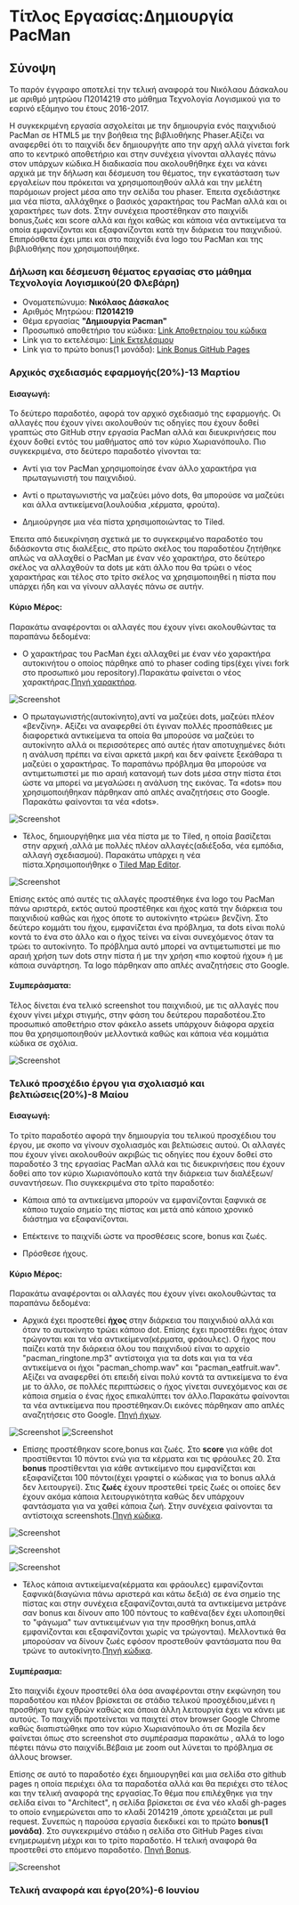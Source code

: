 # Tίτλος Εργασίας:Δημιουργία PacMan
## Σύνοψη
Το παρόν έγγραφο αποτελεί την τελική αναφορά του Νικόλαου Δάσκαλου με αριθμό μητρώου Π2014219 στο μάθημα Τεχνολογία Λογισμικού για το εαρινό εξάμηνο του έτους 2016-2017.

Η συγκεκριμένη εργασία ασχολείται με την δημιουργία ενός παιχνιδιού PacMan σε HTML5 με την βοήθεια της βιβλιοθήκης Phaser.Αξίζει να αναφερθεί ότι το παιχνίδι δεν δημιουργήτε απο την αρχή αλλά γίνεται fork απο το κεντρικό αποθετήριο και στην συνέχεια γίνονται αλλαγές πάνω στον υπάρχων κώδικα.Η διαδικασία που ακολουθήθηκε έχει να κάνει αρχικά με την δήλωση και δέσμευση του θέματος, την εγκατάσταση των εργαλείων που πρόκειται να χρησιμοποιηθούν αλλά και την μελέτη παρόμοιων project μέσα απο την σελίδα του phaser. Έπειτα σχεδιάστηκε μια νέα πίστα, αλλάχθηκε ο βασικός χαρακτήρας του PacMan αλλά και οι χαρακτήρες των dots. Στην συνέχεια προστέθηκαν στο παιχνίδι bonus,ζωές και score αλλά και ήχοι καθώς και κάποια νέα αντικείμενα τα οποία εμφανίζονται και εξαφανίζονται κατά την διάρκεια του παιχνιδιού. Επιπρόσθετα έχει μπει και στο παιχνίδι ένα logo του PacMan και της βιβλιοθήκης που χρησιμοποιήθηκε.
### Δήλωση και δέσμευση θέματος εργασίας στο μάθημα Τεχνολογία Λογισμικού(20 Φλεβάρη)

*  Ονοματεπώνυμο: **Νικόλαος Δάσκαλος**
*  Αριθμός Μητρώου: **Π2014219**
*  Θέμα εργασίας **"Δημιουργία Pacman"**
*  Προσωπικό αποθετήριο του κώδικα: [Link Αποθετηρίου του κώδικα](https://github.com/nikosdaskalos/pacman)
*  Link για το εκτελέσιμο: [Link Εκτελέσιμου](https://nikosdaskalos.github.io/pacman/pacman.html)
*  Link για το πρώτο bonus(1 μονάδα): [Link Bonus GitHub Pages](https://nikosdaskalos.github.io/sw/projects/2014219/)

### Αρχικός σχεδιασμός εφαρμογής(20%)-13 Μαρτίου
#### Εισαγωγή:

Το δεύτερο παραδοτέο, αφορά τον αρχικό σχεδιασμό της εφαρμογής. Οι αλλαγές που έχουν γίνει ακολουθούν τις οδηγίες που έχουν δοθεί γραπτώς στο GitHub στην εργασία PacMan αλλά και διευκρινήσεις που έχουν δοθεί εντός του μαθήματος από τον κύριο Χωριανόπουλο. Πιο συγκεκριμένα, στο δεύτερο παραδοτέο γίνονται τα:

*  Αντί για τον PacΜan χρησιμοποίησε έναν άλλο χαρακτήρα για πρωταγωνιστή του παιχνιδιού.

*  Αντί ο πρωταγωνιστής να μαζεύει μόνο dots, θα μπορούσε να μαζεύει και άλλα αντικείμενα(λουλούδια ,κέρματα, φρούτα).

*  Δημιούργησε μια νέα πίστα χρησιμοποιώντας το Tiled.

Έπειτα από διευκρίνηση σχετικά με το συγκεκριμένο παραδοτέο του διδάσκοντα στις διαλέξεις, στο πρώτο σκέλος του παραδοτέου ζητήθηκε απλώς να αλλαχθεί ο PacMan με έναν νέο χαρακτήρα, στο δεύτερο σκέλος να αλλαχθούν τα dots με κάτι άλλο που θα τρώει ο νέος χαρακτήρας και τέλος στο τρίτο σκέλος να χρησιμοποιηθεί η πίστα που υπάρχει ήδη και να γίνουν αλλαγές πάνω σε αυτήν.

#### Κύριο Μέρος:

Παρακάτω αναφέρονται οι αλλαγές που έχουν γίνει ακολουθώντας τα παραπάνω δεδομένα:

*  O χαρακτήρας του PacMan έχει αλλαχθεί με έναν νέο χαρακτήρα αυτοκινήτου ο οποίος πάρθηκε από το phaser coding tips(έχει γίνει fork στο προσωπικό μου repository).Παρακάτω φαίνεται ο νέος χαρακτήρας.[Πηγή χαρακτήρα](https://github.com/nikosdaskalos/phaser-coding-tips/tree/master/issue-005).

![Screenshot](pacman.png)

*  Ο πρωταγωνιστής(αυτοκίνητο),αντί να μαζεύει dots, μαζεύει πλέον  «βενζίνη». Αξίζει να αναφερθεί ότι έγιναν πολλές προσπάθειες με διαφορετικά αντικείμενα τα οποία θα μπορούσε να μαζεύει το αυτοκίνητο αλλά οι περισσότερες από αυτές ήταν αποτυχημένες διότι η ανάλυση πρέπει να είναι αρκετά μικρή και δεν φαίνετε ξεκάθαρα τι μαζεύει ο χαρακτήρας. Το παραπάνω πρόβλημα θα μπορούσε να αντιμετωπιστεί με πιο αραιή κατανομή των dots μέσα στην πίστα έτσι ώστε να μπορεί να μεγαλώσει η ανάλυση της εικόνας. Τα «dots» που χρησιμοποιήθηκαν πάρθηκαν από απλές αναζητήσεις στο Google. Παρακάτω  φαίνονται τα νέα «dots».

![Screenshot](dot.png)

*  Τέλος, δημιουργήθηκε μια νέα πίστα με το Tiled, η οποία βασίζεται στην αρχική ,αλλά με πολλές πλέον αλλαγές(αδιέξοδα, νέα εμπόδια, αλλαγή σχεδιασμού). Παρακάτω υπάρχει η νέα πίστα.Χρησιμοποιήθηκε ο [Tiled Map Editor](http://www.mapeditor.org/).

![Screenshot](new.png)

Επίσης εκτός από αυτές τις αλλαγές προστέθηκε  ένα logo του PacMan πάνω αριστερά, εκτός αυτού προστέθηκε και ήχος κατά την διάρκεια του παιχνιδιού καθώς και ήχος όποτε το αυτοκίνητο «τρώει» βενζίνη. Στο δεύτερο κομμάτι του ήχου, εμφανίζεται ένα πρόβλημα, τα dots είναι πολύ κοντά το ένα στο άλλο και ο ήχος τείνει να είναι συνεχόμενος όταν τα τρώει το αυτοκίνητο.  Το πρόβλημα αυτό μπορεί να αντιμετωπιστεί με πιο αραιή χρήση των dots στην πίστα ή με την χρήση «πιο κοφτού ήχου» ή με κάποια συνάρτηση. Τα logo πάρθηκαν απο απλές αναζητήσεις στο Google.

#### Συμπεράσματα:

Τέλος δίνεται ένα τελικό screenshot του παιχνιδιού, με τις αλλαγές που έχουν γίνει μέχρι στιγμής, στην φάση του δεύτερου παραδοτέου.Στο προσωπικό αποθετήριο στον φάκελο assets υπάρχουν διάφορα αρχεία που θα χρησιμοποιηθούν μελλοντικά καθώς και κάποια νέα κομμάτια κώδικα σε σχόλια.

![Screenshot](pacman_game.png)


### Τελικό προσχέδιο έργου για σχολιασμό και βελτιώσεις(20%)-8 Μαίου
#### Εισαγωγή:

Το τρίτο παραδοτέο αφορά την δημιουργία του τελικού προσχέδιου του έργου, με σκοπο να γίνουν σχολιασμός και βελτιώσεις αυτού. Οι αλλαγές που έχουν γίνει ακολουθούν ακριβώς τις οδηγίες που έχουν δοθεί στο παραδοτέο 3 της εργασίας PacMan αλλά και τις διευκρινήσεις που έχουν δοθεί απο τον κύριο Χωριανόπουλο κατά την διάρκεια των διαλέξεων/συναντήσεων. Πιο συγκεκριμένα στο τρίτο παραδοτέο:

*  Κάποια από τα αντικείμενα μπορούν να εμφανίζονται ξαφνικά σε κάποιο τυχαίο σημείο της πίστας και μετά από κάποιο χρονικό διάστημα να εξαφανίζονται.

*  Επέκτεινε το παιχνίδι ώστε να προσθέσεις score, bonus και ζωές.

*  Πρόσθεσε ήχους.

#### Κύριο Μέρος:

Παρακάτω αναφέρονται οι αλλαγές που έχουν γίνει ακολουθώντας τα παραπάνω δεδομένα:

* Αρχικά έχει προστεθεί **ήχος** στην διάρκεια του παιχνιδιού αλλά και όταν το αυτοκίνητο τρώει κάποιο dot. Επίσης έχει προστέθει ήχος όταν τρώγονται και τα νέα αντικείμενα(κέρματα, φράουλες). Ο ήχος που παίζει κατά την διάρκεια όλου του παιχνιδιού είναι το αρχείο "pacman_ringtone.mp3" αντίστοιχα για τα dots και για τα νέα αντικείμενα οι ήχοι "pacman_chomp.wav" και "pacman_eatfruit.wav". Αξίζει να αναφερθεί ότι επειδή είναι πολύ κοντά τα αντικείμενα το ένα με το άλλο, σε πολλές περιπτώσεις ο ήχος γίνεται συνεχόμενος και σε κάποια σημεία ο ένας ήχος επικαλύπτει τον άλλο.Παρακάτω φαίνονται τα νέα αντικείμενα που προστέθηκαν.Οι εικόνες πάρθηκαν απο απλές αναζητήσεις στο Google. [Πηγή ήχων](http://www.classicgaming.cc/classics/pac-man/sounds).

![Screenshot](coin.jpg)          ![Screenshot](str.png)

* Επίσης προστέθηκαν score,bonus και ζωές. Στο **score** για κάθε dot προστίθενται  10 πόντοι ενώ για τα κέρματα και τις φράουλες 20. Στα **bonus** προστίθενται για κάθε αντικείμενο που εμφανίζεται και εξαφανίζεται 100 πόντοι(έχει γραφτεί ο κώδικας για το bonus αλλά δεν λειτουργεί). Στις **ζωές** έχουν προστεθεί τρείς ζωές οι οποίες δεν έχουν ακόμα κάποια λειτουργικότητα καθώς δεν υπάρχουν φαντάσματα για να χαθεί κάποια ζωή. Στην συνέχεια φαίνονται τα αντίστοιχα screenshots.[Πηγή κώδικα](https://phaser.io/tutorials/making-your-first-phaser-game/part8).

![Screenshot](score.PNG)  

![Screenshot](lives.PNG)  

![Screenshot](bonus.PNG)

* Τέλος κάποια αντικείμενα(κέρματα και φράουλες) εμφανίζονται ξαφνικά(διαγώνια πάνω αριστερά και κάτω δεξιά) σε ένα σημείο της πίστας και στην συνέχεια εξαφανίζονται,αυτά τα αντικείμενα μετράνε σαν bonus και δίνουν απο 100 πόντους το καθένα(δεν έχει υλοποιηθεί το "φάγωμα" των αντικειμένων για την προσθήκη bonus,απλά εμφανίζονται και εξαφανίζονται χωρίς να τρώγονται). Μελλοντικά θα μπορούσαν να δίνουν ζωές εφόσον προστεθούν φαντάσματα που θα τρώνε το αυτοκίνητο.[Πηγή κώδικα](https://phaser.io/examples/v2/time/basic-timed-event).

#### Συμπέρασμα:

Στο παιχνίδι έχουν προστεθεί όλα όσα αναφέρονται στην εκφώνηση του παραδοτέου και πλέον βρίσκεται σε στάδιο τελικού προσχέδιου,μένει η προσθήκη των εχθρών καθώς και όποια άλλη λειτουργία έχει να κάνει με αυτούς. To παιχνίδι προτείνεται να παιχτεί στον browser Google Chrome καθώς διαπιστώθηκε απο τον κύριο Χωριανόπουλο ότι σε Mozila δεν φαίνεται όπως στο screenshot στο συμπέρασμα παρακάτω , αλλά το logo πέφτει πάνω στο παιχνίδι.Βέβαια με zoom out λύνεται το πρόβλημα σε άλλους browser.

Επίσης σε αυτό το παραδοτέο έχει δημιουργηθεί και μια σελίδα στο github pages η οποία περιέχει όλα τα παραδοτέα αλλά και θα περιέχει στο τέλος και την τελική αναφορά της εργασίας.Το θέμα που επιλέχθηκε για την σελίδα είναι το "Architect", η σελίδα βρίσκεται σε ένα νέο κλαδί gh-pages το οποίο ενημερώνεται απο το κλαδί 2014219 ,όποτε χρειάζεται με pull request. Συνεπώς η παρούσα εργασία διεκδικεί και το πρώτο **bonus(1 μονάδα)**. Στο συγκεκριμένο στάδιο η σελίδα στο GitHub Pages είναι ενημερωμένη μέχρι και το τρίτο παραδοτέο. Η τελική αναφορά θα προστεθεί στο επόμενο παραδοτέο. [Πηγή Bonus](https://pages.github.com/).

![Screenshot](s2.png)


### Τελική αναφορά και έργο(20%)-6 Ιουνίου

